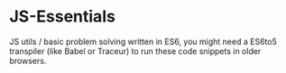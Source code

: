 # JS-Essentials

JS utils / basic problem solving written in ES6, you might need a ES6to5 transpiler (like Babel or Traceur) to run these code snippets in older browsers.

